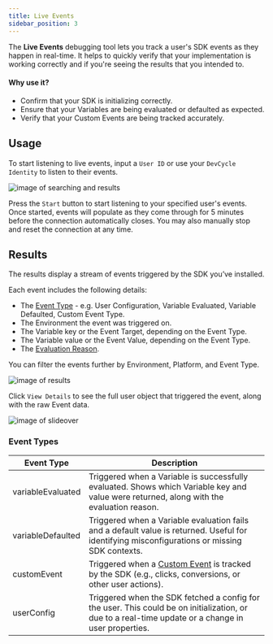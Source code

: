 ```yaml
---
title: Live Events
sidebar_position: 3
---
```


The **Live Events** debugging tool lets you track a user's SDK events as they happen in real-time. It helps to quickly verify that your implementation is working correctly and if you're seeing the results that you intended to.

#### Why use it?

- Confirm that your SDK is initializing correctly.
- Ensure that your Variables are being evaluated or defaulted as expected.
- Verify that your Custom Events are being tracked accurately.

## Usage

To start listening to live events, input a `User ID` or use your `DevCycle Identity` to listen to their events.

![image of searching and results](/live-events-overview.png)

Press the `Start` button to start listening to your specified user's events. Once started, events will populate as they come through for 5 minutes before the connection automatically closes. You may also manually stop and reset the connection at any time.

## Results

The results display a stream of events triggered by the SDK you’ve installed.

Each event includes the following details:
- The [Event Type](/platform/testing-and-qa/debug-tools/live-events#event-types) - e.g. User Configuration, Variable Evaluated, Variable Defaulted, Custom Event Type.
- The Environment the event was triggered on.
- The Variable key or the Event Target, depending on the Event Type.
- The Variable value or the Event Value, depending on the Event Type.
- The [Evaluation Reason](/sdk/features/#evaluation-reasons). 

You can filter the events further by Environment, Platform, and Event Type. 

![image of results](/live-events-results.png)

Click `View Details` to see the full user object that triggered the event, along with the raw Event data.

![image of slideover](/live-events-slideover.png)

### Event Types

| Event Type        | Description                                                                                                                                                                                              |
| ----------------- | -------------------------------------------------------------------------------------------------------------------------------------------------------------------------------------------------------- |
| variableEvaluated | Triggered when a Variable is successfully evaluated. Shows which Variable key and value were returned, along with the evaluation reason.                                                                 |
| variableDefaulted | Triggered when a Variable evaluation fails and a default value is returned. Useful for identifying misconfigurations or missing SDK contexts.                                                            |
| customEvent       | Triggered when a [Custom Event](/sdk/features#tracking-custom-events) is tracked by the SDK (e.g., clicks, conversions, or other user actions). |
| userConfig        | Triggered when the SDK fetched a config for the user. This could be on initialization, or due to a real-time update or a change in user properties.                                                                                           |
